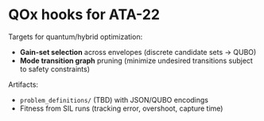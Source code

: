 # QOx hooks for ATA-22

Targets for quantum/hybrid optimization:
- **Gain-set selection** across envelopes (discrete candidate sets → QUBO)
- **Mode transition graph** pruning (minimize undesired transitions subject to safety constraints)

Artifacts:
- `problem_definitions/` (TBD) with JSON/QUBO encodings
- Fitness from SIL runs (tracking error, overshoot, capture time)